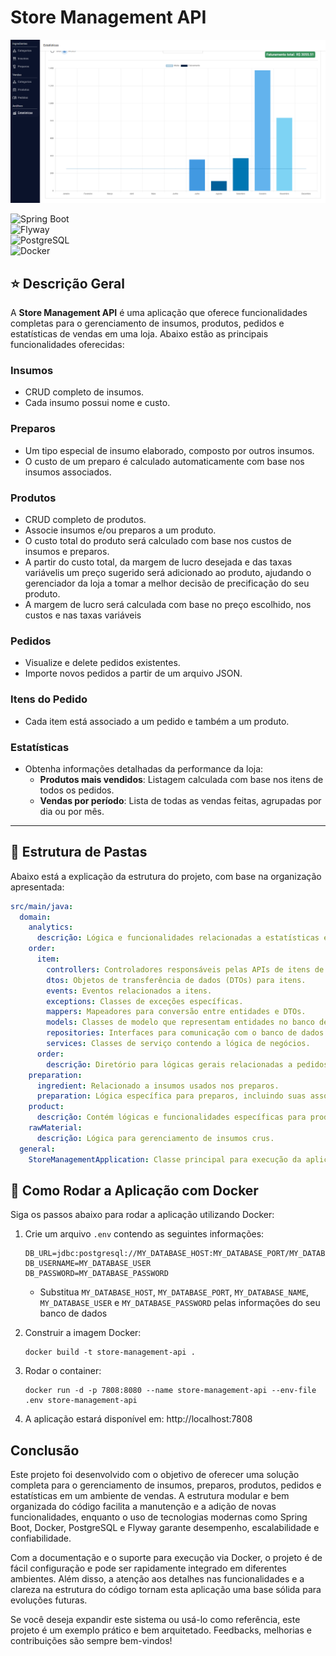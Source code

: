 # Store Management API
![Foto da aplicação](docs/illustrations/img.png)

![Spring Boot](https://img.shields.io/badge/Spring%20Boot-6DB33F?style=for-the-badge&logo=spring-boot&logoColor=white)  
![Flyway](https://img.shields.io/badge/Flyway-CC0200?style=for-the-badge&logo=flyway&logoColor=white)  
![PostgreSQL](https://img.shields.io/badge/PostgreSQL-336791?style=for-the-badge&logo=postgresql&logoColor=white)  
![Docker](https://img.shields.io/badge/Docker-2496ED?style=for-the-badge&logo=docker&logoColor=white)

## ⭐ Descrição Geral
A **Store Management API** é uma aplicação que oferece funcionalidades completas para o gerenciamento de insumos, produtos, pedidos e estatísticas de vendas em uma loja. Abaixo estão as principais funcionalidades oferecidas:
### Insumos
- CRUD completo de insumos.
- Cada insumo possui nome e custo.

### Preparos
- Um tipo especial de insumo elaborado, composto por outros insumos.
- O custo de um preparo é calculado automaticamente com base nos insumos associados.

### Produtos
- CRUD completo de produtos.
- Associe insumos e/ou preparos a um produto.
- O custo total do produto será calculado com base nos custos de insumos e preparos.
- A partir do custo total, da margem de lucro desejada e das taxas variávelis um preço sugerido será adicionado ao produto, 
ajudando o gerenciador da loja a tomar a melhor decisão de precificação do seu produto.
- A margem de lucro será calculada com base no preço escolhido, nos custos e nas taxas variáveis

### Pedidos
- Visualize e delete pedidos existentes.
- Importe novos pedidos a partir de um arquivo JSON.

### Itens do Pedido
- Cada item está associado a um pedido e também a um produto.

### Estatísticas
- Obtenha informações detalhadas da performance da loja:
    - **Produtos mais vendidos**: Listagem calculada com base nos itens de todos os pedidos.
    - **Vendas por período**: Lista de todas as vendas feitas, agrupadas por dia ou por mês.

---

## 📂 Estrutura de Pastas

Abaixo está a explicação da estrutura do projeto, com base na organização apresentada:

```yaml
src/main/java:
  domain:
    analytics:
      descrição: Lógica e funcionalidades relacionadas a estatísticas e relatórios.
    order:
      item:
        controllers: Controladores responsáveis pelas APIs de itens de pedido.
        dtos: Objetos de transferência de dados (DTOs) para itens.
        events: Eventos relacionados a itens.
        exceptions: Classes de exceções específicas.
        mappers: Mapeadores para conversão entre entidades e DTOs.
        models: Classes de modelo que representam entidades no banco de dados.
        repositories: Interfaces para comunicação com o banco de dados.
        services: Classes de serviço contendo a lógica de negócios.
      order:
        descrição: Diretório para lógicas gerais relacionadas a pedidos.
    preparation:
      ingredient: Relacionado a insumos usados nos preparos.
      preparation: Lógica específica para preparos, incluindo suas associações e custos.
    product:
      descrição: Contém lógicas e funcionalidades específicas para produtos.
    rawMaterial:
      descrição: Lógica para gerenciamento de insumos crus.
  general:
    StoreManagementApplication: Classe principal para execução da aplicação.
```

## 🚀 Como Rodar a Aplicação com Docker
Siga os passos abaixo para rodar a aplicação utilizando Docker:

1. Crie um arquivo `.env` contendo as seguintes informações:
    ```dotenv
    DB_URL=jdbc:postgresql://MY_DATABASE_HOST:MY_DATABASE_PORT/MY_DATABASE_NAME
    DB_USERNAME=MY_DATABASE_USER
    DB_PASSWORD=MY_DATABASE_PASSWORD
   ```
   - Substitua `MY_DATABASE_HOST`, `MY_DATABASE_PORT`, `MY_DATABASE_NAME`, `MY_DATABASE_USER` e `MY_DATABASE_PASSWORD`
    pelas informações do seu banco de dados

2. Construir a imagem Docker:
    ```shell
    docker build -t store-management-api .
    ```
3. Rodar o container:
    ```shell
    docker run -d -p 7808:8080 --name store-management-api --env-file .env store-management-api
    ```
4. A aplicação estará disponível em: http://localhost:7808

## Conclusão

Este projeto foi desenvolvido com o objetivo de oferecer uma solução completa para o gerenciamento de insumos, preparos, produtos, pedidos e estatísticas em um ambiente de vendas. A estrutura modular e bem organizada do código facilita a manutenção e a adição de novas funcionalidades, enquanto o uso de tecnologias modernas como Spring Boot, Docker, PostgreSQL e Flyway garante desempenho, escalabilidade e confiabilidade.

Com a documentação e o suporte para execução via Docker, o projeto é de fácil configuração e pode ser rapidamente integrado em diferentes ambientes. Além disso, a atenção aos detalhes nas funcionalidades e a clareza na estrutura do código tornam esta aplicação uma base sólida para evoluções futuras.

Se você deseja expandir este sistema ou usá-lo como referência, este projeto é um exemplo prático e bem arquitetado. Feedbacks, melhorias e contribuições são sempre bem-vindos!